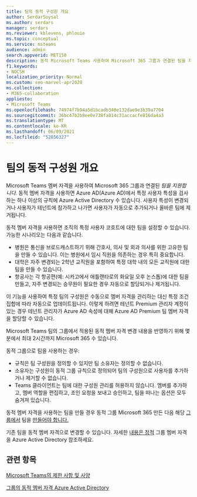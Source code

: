 ```yaml
---
title: 팀의 동적 구성원 개요
author: SerdarSoysal
ms.author: serdars
manager: serdars
ms.reviewer: kblevens, phlouie
ms.topic: conceptual
ms.service: msteams
audience: admin
search.appverid: MET150
description: 동적 Microsoft Teams 사용하여 Microsoft 365 그룹과 연결된 팀을 지원하는 방법을 알아보습니다.
f1.keywords:
- NOCSH
localization_priority: Normal
ms.custom: seo-marvel-apr2020
ms.collection:
- M365-collaboration
appliesto:
- Microsoft Teams
ms.openlocfilehash: 74974f7b94a5d1bcadb340e132dae9e3b39a7704
ms.sourcegitcommit: 36bc47b2b9ee0e738fa814c31accacfe816da4a3
ms.translationtype: MT
ms.contentlocale: ko-KR
ms.lasthandoff: 06/09/2021
ms.locfileid: "52856327"
---
```

# <a name="overview-of-dynamic-membership-for-teams"></a>팀의 동적 구성원 개요

Microsoft Teams 멤버 자격을 사용하여 Microsoft 365 그룹과 연결된 *팀을 지원합니다.* 동적 멤버 자격을 사용하면 Azure AD(Azure AD)에서 특정 사용자 특성을 검사하는 하나 이상의 규칙에 Azure Active Directory 수 있습니다. 사용자 특성이 변경되거나 사용자가 테넌트에 참가하고 나가면 사용자가 자동으로 추가되거나 올바른 팀에 제거됩니다.

동적 멤버 자격을 사용하면 조직의 특정 사용자 코호트에 대한 팀을 설정할 수 있습니다. 가능한 시나리오는 다음과 같습니다.
- 병원은 통신을 브로드캐스트하기 위해 간호사, 의사 및 외과 의사를 위한 고유한 팀을 만들 수 있습니다. 이는 병원에서 임시 직원을 의존하는 경우 특히 중요합니다.
- 대학은 자주 변경되는 2학년 교직원을 포함하여 특정 대학 내의 모든 교직원에 대한 팀을 만들 수 있습니다.
- 항공사는 각 항공편(예: 시카고에서 애틀랜타로의 화요일 오후 논스톱)에 대한 팀을 만들고, 자주 변경되는 승무원이 필요한 경우 자동으로 할당되거나 제거됩니다.

이 기능을 사용하여 특정 팀의 구성원은 수동으로 멤버 자격을 관리하는 대신 특정 조건 집합에 따라 자동으로 업데이트됩니다. 이렇게 하려면 테넌트 Premium 관리자 계정이 있는 경우 [](/azure/active-directory/users-groups-roles/groups-dynamic-membership) 테넌트 관리자가 Azure AD 속성에 대해 Azure AD Premium 팀 멤버 자격을 할당할 수 있습니다.

Microsoft Teams 팀의 그룹에서 적용된 동적 멤버 자격 변경 내용을 반영하기 위해 몇 분에서 최대 2시간까지 Microsoft 365 수 있습니다.

동적 그룹으로 팀을 사용하는 경우:

- 규칙은 팀 구성원을 정의할 수 있지만 팀 소유자는 정의할 수 없습니다.
- 소유자는 구성원이 동적 그룹 규칙으로 정의되어 팀의 구성원으로 사용자를 추가하거나 제거할 수 없습니다.
- Teams 클라이언트는 팀에 대한 구성원 관리를 허용하지 않습니다. 멤버를 추가하고, 멤버 역할을 편집하고, 조인 요청을 보내고 승인하고, 팀을 떠나는 옵션은 모두 숨겨져 있습니다.

동적 멤버 자격을 사용하는 팀을 만들 경우 동적 그룹 Microsoft 365 만든 다음 해당 [그룹에서](/azure/active-directory/users-groups-roles/groups-create-rule) 팀을 [만들어야 합니다.](https://support.microsoft.com/en-us/office/create-a-team-from-an-existing-group-24ec428e-40d7-4a1a-ab87-29be7d145865)

기존 팀을 동적 멤버 자격으로 변경할 수 있습니다. 자세한 [내용은 정적](/azure/active-directory/users-groups-roles/groups-change-type) 그룹 멤버 자격을 Azure Active Directory 참조하세요.

## <a name="related-topics"></a>관련 항목

[Microsoft Teams의 제한 사항 및 사양](limits-specifications-teams.md)

[그룹의 동적 멤버 자격 Azure Active Directory](/azure/active-directory/users-groups-roles/groups-dynamic-membership)
